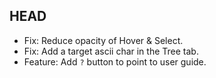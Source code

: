## HEAD

* Fix: Reduce opacity of Hover & Select.
* Fix: Add a target ascii char in the Tree tab.
* Feature: Add `?` button to point to user guide.
